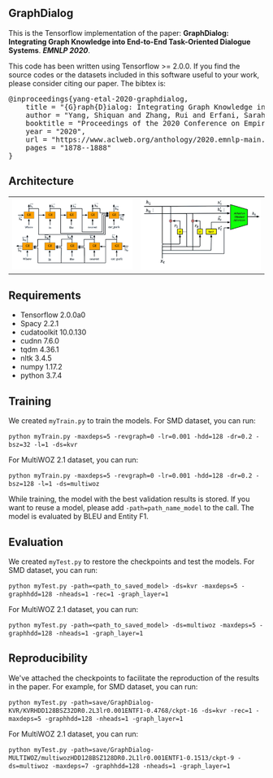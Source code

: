 ## GraphDialog

This is the Tensorflow implementation of the paper:
**GraphDialog: Integrating Graph Knowledge into End-to-End Task-Oriented Dialogue Systems**. ***EMNLP 2020***. 

This code has been written using Tensorflow >= 2.0.0. If you find the source codes or the datasets included in this software useful to your work, please consider citing our paper. The bibtex is:
<pre>
@inproceedings{yang-etal-2020-graphdialog,
    title = "{G}raph{D}ialog: Integrating Graph Knowledge into End-to-End Task-Oriented Dialogue Systems",
    author = "Yang, Shiquan and Zhang, Rui and Erfani, Sarah",
    booktitle = "Proceedings of the 2020 Conference on Empirical Methods in Natural Language Processing (EMNLP)",
    year = "2020",
    url = "https://www.aclweb.org/anthology/2020.emnlp-main.147",
    pages = "1878--1888"
}
</pre>

## Architecture
<table>
    <tr>
        <td ><center><img src="img/Encoder.png" width="500"> </center></td>
        <td ><center><img src="img/GraphCell.png" width="500"> </center></td>
    </tr>
</table>


## Requirements
* Tensorflow 2.0.0a0
* Spacy 2.2.1
* cudatoolkit 10.0.130
* cudnn 7.6.0
* tqdm 4.36.1
* nltk 3.4.5
* numpy 1.17.2
* python 3.7.4


## Training
We created `myTrain.py` to train the models. For SMD dataset, you can run:
```console
python myTrain.py -maxdeps=5 -revgraph=0 -lr=0.001 -hdd=128 -dr=0.2 -bsz=32 -l=1 -ds=kvr
```
For MultiWOZ 2.1 dataset, you can run:
```console
python myTrain.py -maxdeps=5 -revgraph=0 -lr=0.001 -hdd=128 -dr=0.2 -bsz=128 -l=1 -ds=multiwoz
```
While training, the model with the best validation results is stored. If you want to reuse a model, please add `-path=path_name_model` to the call. The model is evaluated by BLEU and Entity F1.


## Evaluation
We created `myTest.py` to restore the checkpoints and test the models. For SMD dataset, you can run:
```console
python myTest.py -path=<path_to_saved_model> -ds=kvr -maxdeps=5 -graphhdd=128 -nheads=1 -rec=1 -graph_layer=1
```
For MultiWOZ 2.1 dataset, you can run:
```console
python myTest.py -path=<path_to_saved_model> -ds=multiwoz -maxdeps=5 -graphhdd=128 -nheads=1 -graph_layer=1
```

## Reproducibility
We've attached the checkpoints to facilitate the reproduction of the results in the paper.
For example, for SMD dataset, you can run:
```console
python myTest.py -path=save/GraphDialog-KVR/KVRHDD128BSZ32DR0.2L3lr0.001ENTF1-0.4768/ckpt-16 -ds=kvr -rec=1 -maxdeps=5 -graphhdd=128 -nheads=1 -graph_layer=1
```
For MultiWOZ 2.1 dataset, you can run:
```console
python myTest.py -path=save/GraphDialog-MULTIWOZ/multiwozHDD128BSZ128DR0.2L1lr0.001ENTF1-0.1513/ckpt-9 -ds=multiwoz -maxdeps=7 -graphhdd=128 -nheads=1 -graph_layer=1
```

